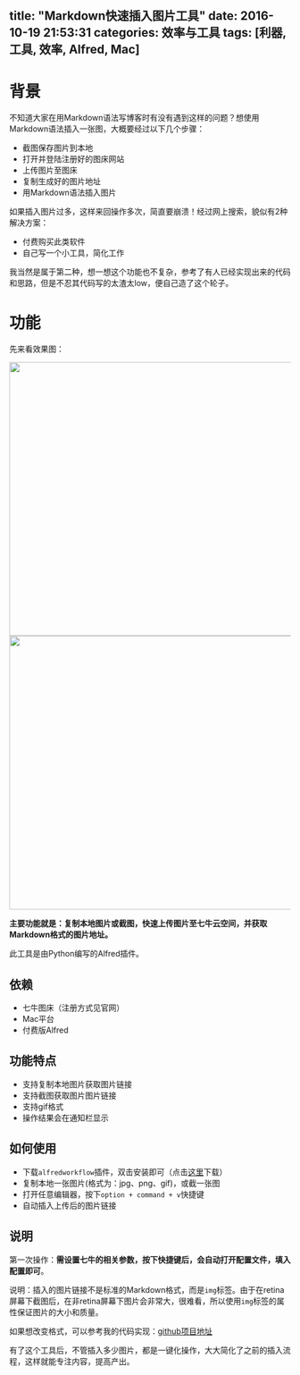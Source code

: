 title: "Markdown快速插入图片工具"
date: 2016-10-19 21:53:31
categories: 效率与工具
tags: [利器, 工具, 效率, Alfred, Mac]
---

# 背景

不知道大家在用Markdown语法写博客时有没有遇到这样的问题？想使用Markdown语法插入一张图，大概要经过以下几个步骤：

- 截图保存图片到本地
- 打开并登陆注册好的图床网站
- 上传图片至图床
- 复制生成好的图片地址
- 用Markdown语法插入图片

如果插入图片过多，这样来回操作多次，简直要崩溃！经过网上搜索，貌似有2种解决方案：

- 付费购买此类软件
- 自己写一个小工具，简化工作

我当然是属于第二种，想一想这个功能也不复杂，参考了有人已经实现出来的代码和思路，但是不忍其代码写的太渣太low，便自己造了这个轮子。

# 功能

先来看效果图：

<img src="https://kaito-blog-1253469779.cos.ap-beijing.myqcloud.com/fast-upload-img-animation.gif" width="1188" height="490" />

<img src="https://kaito-blog-1253469779.cos.ap-beijing.myqcloud.com/screenshot-upload-image-animation.gif" width="1188" height="490" />

**主要功能就是：复制本地图片或截图，快速上传图片至七牛云空间，并获取Markdown格式的图片地址。**

<!-- more -->

此工具是由Python编写的Alfred插件。

## 依赖

- 七牛图床（注册方式见官网）
- Mac平台
- 付费版Alfred

## 功能特点

- 支持复制本地图片获取图片链接
- 支持截图获取图片图片链接
- 支持gif格式
- 操作结果会在通知栏显示

## 如何使用

- 下载`alfredworkflow`插件，双击安装即可（点击[这里](https://github.com/kaito-kidd/markdown-image-alfred/releases/download/1.1.1/markdown-image.alfredworkflow)下载）
- 复制本地一张图片(格式为：jpg、png、gif)，或截一张图
- 打开任意编辑器，按下`option + command + v`快捷键
- 自动插入上传后的图片链接

## 说明

第一次操作：**需设置七牛的相关参数，按下快捷键后，会自动打开配置文件，填入配置即可**。

说明：插入的图片链接不是标准的Markdown格式，而是`img`标签。由于在retina屏幕下截图后，在非retina屏幕下图片会非常大，很难看，所以使用`img`标签的属性保证图片的大小和质量。

如果想改变格式，可以参考我的代码实现：[github项目地址](https://github.com/kaito-kidd/markdown-image-alfred)

有了这个工具后，不管插入多少图片，都是一键化操作，大大简化了之前的插入流程，这样就能专注内容，提高产出。

